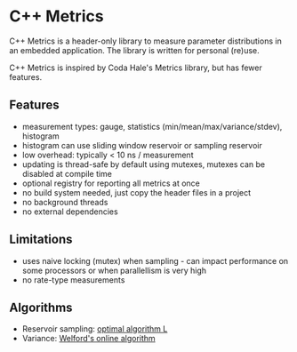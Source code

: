 # C++ Metrics

C++ Metrics is a header-only library to measure parameter distributions in an embedded application. The library is written for personal (re)use.

C++ Metrics is inspired by Coda Hale's Metrics library, but has fewer features. 

## Features
- measurement types: gauge, statistics (min/mean/max/variance/stdev), histogram
- histogram can use sliding window reservoir or sampling reservoir
- low overhead: typically < 10 ns / measurement
- updating is thread-safe by default using mutexes, mutexes can be disabled at compile time
- optional registry for reporting all metrics at once
- no build system needed, just copy the header files in a project
- no background threads
- no external dependencies

## Limitations
- uses naive locking (mutex) when sampling - can impact performance on some processors or when parallellism is very high
- no rate-type measurements

## Algorithms
- Reservoir sampling: [optimal algorithm L](https://en.wikipedia.org/wiki/Reservoir_sampling#Optimal:_Algorithm_L)
- Variance: [Welford's online algorithm](https://en.wikipedia.org/wiki/Algorithms_for_calculating_variance#Welford's_online_algorithm)
